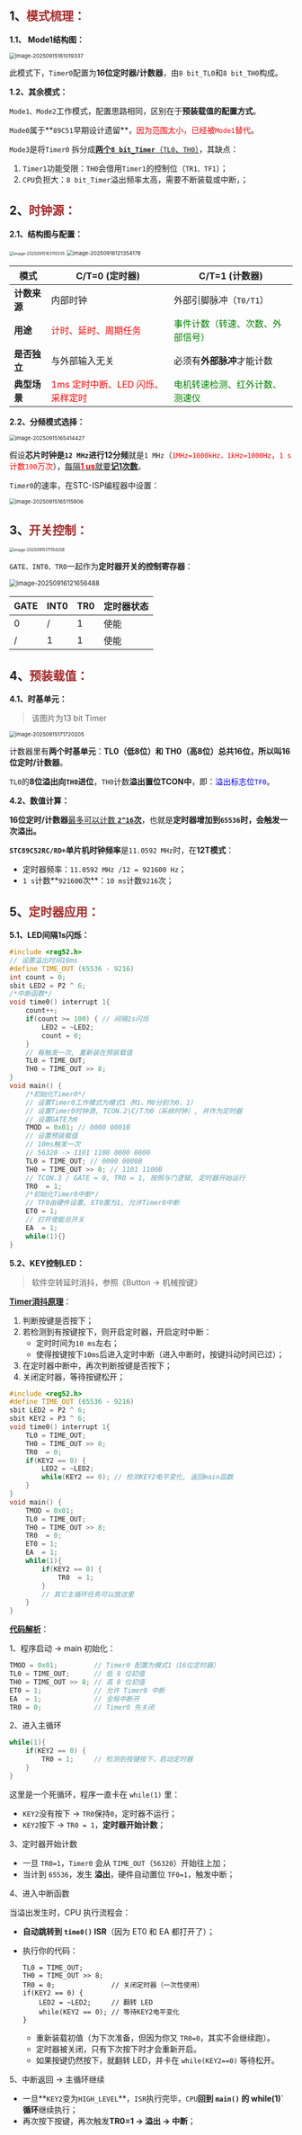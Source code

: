 ## 1、<span style="color:brown">模式梳理：</span>

**1.1、 Mode1结构图：**

<img src="https://raw.githubusercontent.com/root-bine/image/main/Typora-image/Timer07.png" alt="image-20250915161019337" style="zoom:67%;" />

此模式下，`Timer0`配置为**16位定时器/计数器**，由`8 bit_TL0`和`8 bit_TH0`构成。

**1.2、其余模式：**

`Mode1、Mode2`工作模式，配置思路相同，区别在于**预装载值的配置方式**。

`Mode0`属于**`89C51`早期设计遗留**，<span style="color:red">因为范围太小，已经被`Mode1`替代</span>。

`Mode3`是将`Timer0` 拆分成<u>**两个`8 bit_Timer`**（`TL0`、`TH0`）</u>，其缺点：

1. `Timer1`功能受限：`TH0`会借用`Timer1`的控制位（`TR1、TF1`）；
2. `CPU`负担大：`8 bit_Timer`溢出频率太高，需要不断装载或中断，；



## 2、<span style="color:brown">时钟源：</span>

**2.1、结构图与配置：**

<img src="https://raw.githubusercontent.com/root-bine/image/main/Typora-image/Timer08.png" alt="image-20250915163110335" style="zoom:50%;" />

<img src="https://raw.githubusercontent.com/root-bine/image/main/Typora-image/Timer14.png" alt="image-20250916121354178" style="zoom: 67%;" />

| 模式         | C/T=0 (定时器)                                               | C/T=1 (计数器)                                               |
| ------------ | ------------------------------------------------------------ | ------------------------------------------------------------ |
| **计数来源** | 内部时钟                                                     | 外部引脚脉冲（`T0/T1`）                                      |
| **用途**     | <span style="color:red">计时、延时、周期任务</span>          | <span style="color:green">事件计数（转速、次数、外部信号）</span> |
| **是否独立** | 与外部输入无关                                               | 必须有**外部脉冲**才能计数                                   |
| **典型场景** | <span style="color:red">1ms 定时中断、LED 闪烁、采样定时</span> | <span style="color:green">电机转速检测、红外计数、测速仪</span> |

**2.2、分频模式选择：**

<img src="https://raw.githubusercontent.com/root-bine/image/main/Typora-image/Timer09.png" alt="image-20250915165414427" style="zoom: 67%;" />

假设**芯片时钟是`12 MHz`**进行**12分频**就是`1 MHz`（<span style="color:red">`1MHz=1000kHz，1kHz=1000Hz`，`1 s`计数`100`万次</span>），<u>每隔<span style="color:red">**1 us**</span>就要**记1次数**</u>。

`Timer0`的速率，在STC-ISP编程器中设置：

<img src="https://raw.githubusercontent.com/root-bine/image/main/Typora-image/Timer10.png" alt="image-20250915165115906" style="zoom: 67%;" />



## 3、<span style="color:brown">开关控制：</span>

<img src="https://raw.githubusercontent.com/root-bine/image/main/Typora-image/Timer11.png" alt="image-20250915171154208" style="zoom:50%;" />

`GATE、INT0、TR0`一起作为**定时器开关的控制寄存器**：

<img src="https://raw.githubusercontent.com/root-bine/image/main/Typora-image/Timer13.png" alt="image-20250916121656488" style="zoom:80%;" />

| GATE | INT0 | TR0  | 定时器状态 |
| ---- | ---- | ---- | ---------- |
| 0    | /    | 1    | 使能       |
| /    | 1    | 1    | 使能       |



## 4、<span style="color:brown">预装载值：</span>

**4.1、时基单元：**

> 该图片为13 bit Timer

<img src="https://raw.githubusercontent.com/root-bine/image/main/Typora-image/Timer12.png" alt="image-20250915171720205" style="zoom: 67%;" />

计数器里有**两个时基单元**：**TL0（低8位）**和 **TH0（高8位）**总共**16位**，所以叫**16位定时/计数器**。

`TL0`的**8位溢出向`TH0`进位**，`TH0`计数**溢出置位TCON中**，即：<span style="color:blue">溢出标志位`TF0`</span>。

**4.2、数值计算：**

**16位定时/计数器**<u>最多可以计数 **`2^16`次**</u>，也就是**定时器增加到`65536`时，会触发一次溢出。**

**`STC89C52RC/RD+`单片机时钟频率**是`11.0592 MHz`时，在**12T模式**：

- 定时器频率：`11.0592 MHz /12 = 921600 Hz`；
- `1 s`计数**`921600`次**：`10 ms`计数`9216`次；



## 5、<span style="color:brown">定时器应用：</span>

**5.1、LED间隔1s闪烁：**

```c
#include <reg52.h>
// 设置溢出时间10ms
#define TIME_OUT (65536 - 9216)
int count = 0;
sbit LED2 = P2 ^ 6;
/*中断函数*/
void time0() interrupt 1{
    count++;
	if(count >= 100) { // 间隔1s闪烁
		LED2 = ~LED2; 
        count = 0;
	}
	// 每触发一次, 重新装在预装载值
	TL0 = TIME_OUT;
	TH0 = TIME_OUT >> 8;
}
void main() {
	/*初始化Timer0*/
	// 设置Timer0工作模式为模式1（M1、M0分别为0、1）
	// 设置Timer0时钟源, TCON.2|C/T为0（系统时钟）, 并作为定时器
	// 设置GATE为0
	TMOD = 0x01; // 0000 0001B
	// 设置预装载值
	// 10ms触发一次
	// 56320 -> 1101 1100 0000 0000
	TL0 = TIME_OUT; // 0000 0000B
	TH0 = TIME_OUT >> 8; // 1101 1100B
    // TCON.3 / GATE = 0, TR0 = 1, 按照与门逻辑, 定时器开始运行
	TR0  = 1;
	/*初始化Timer0中断*/
	// TF0由硬件设置, ET0置为1, 允许Timer0中断
	ET0 = 1;
	// 打开使能总开关
	EA  = 1;
	while(1){}
}
```

**5.2、KEY控制LED：**

> 软件空转延时消抖，参照《Button -> 机械按键》

**<u>Timer消抖原理</u>**：

1. 判断按键是否按下；
2. 若检测到有按键按下，则开启定时器，开启定时中断：
   - 定时时间为`10 ms`左右；
   - 使得按键按下`10ms`后进入定时中断（进入中断时，按键抖动时间已过）；
3. 在定时器中断中，再次判断按键是否按下；
4. 关闭定时器，等待按键松开；

```c
#include <reg52.h>
#define TIME_OUT (65536 - 9216)
sbit LED2 = P2 ^ 6;
sbit KEY2 = P3 ^ 6;
void time0() interrupt 1{
	TL0 = TIME_OUT;
	TH0 = TIME_OUT >> 8;
	TR0  = 0;
	if(KEY2 == 0) {
		LED2 = ~LED2; 
    	while(KEY2 == 0); // 检测KEY2电平变化, 返回main函数
	}
}
void main() {
	TMOD = 0x01;
	TL0 = TIME_OUT;
	TH0 = TIME_OUT >> 8;
    TR0  = 0;
	ET0 = 1;
	EA  = 1;
	while(1){
		if(KEY2 == 0) {
			TR0  = 1;
		}
        // 其它主循环任务可以放这里
	} 
}
```

**<u>代码解析</u>**：

1、程序启动 → main 初始化：

```c
TMOD = 0x01;         // Timer0 配置为模式1（16位定时器）
TL0 = TIME_OUT;      // 低 8 位初值
TH0 = TIME_OUT >> 8; // 高 8 位初值
ET0 = 1;             // 允许 Timer0 中断
EA  = 1;             // 全局中断开
TR0 = 0;             // Timer0 先关闭
```

2、进入主循环

```c
while(1){
    if(KEY2 == 0) {
        TR0 = 1;     // 检测到按键按下，启动定时器
    }
}
```

这里是一个死循环，程序一直卡在 `while(1)` 里：

- `KEY2`没有按下 → `TR0`保持`0`，定时器不运行；
- `KEY2`按下 → `TR0 = 1`，**定时器开始计数**；

3、定时器开始计数

- 一旦 `TR0=1`，`Timer0` 会从 `TIME_OUT`（`56320`）开始往上加；
- 当计到 `65536`，发生 **溢出**，硬件自动置位 `TF0=1`，触发中断；

4、进入中断函数

当溢出发生时，CPU 执行流程会：

- **自动跳转到 `time0()` ISR**（因为 ET0 和 EA 都打开了）；

- 执行你的代码：

  ```
  TL0 = TIME_OUT;
  TH0 = TIME_OUT >> 8;
  TR0 = 0;              // 关闭定时器（一次性使用）
  if(KEY2 == 0) {
      LED2 = ~LED2;     // 翻转 LED
      while(KEY2 == 0); // 等待KEY2电平变化
  }
  ```

  - 重新装载初值（为下次准备，但因为你又 `TR0=0`，其实不会继续跑）。
  - 定时器被关闭，只有下次按下时才会重新开启。
  - 如果按键仍然按下，就翻转 LED，并卡在 `while(KEY2==0)` 等待松开。

5、中断返回 → 主循环继续

- 一旦**`KEY2`变为`HIGH_LEVEL`**，`ISR`执行完毕，`CPU`**回到 `main()` 的 while(1)` 循环**继续执行；
- 再次按下按键，再次触发**TR0=1 → 溢出 → 中断**；
